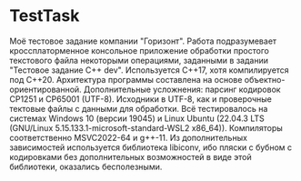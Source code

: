 # TestTask
Моё тестовое задание компании "Горизонт". 
Работа подразумевает кроссплаторменное консольное приложение обработки простого текстового файла некоторыми операциями, заданными в 
задании "Тестовое задание C++ dev". Используется C++17, хотя компилируется под C++20. Архитектура программы составлена на основе
объектно-ориентированной. 
Дополнительные усложнения: парсинг кодировок CP1251 и CP65001 (UTF-8). Исходники в UTF-8, как и проверочные тектовые файлы с данными
для обработки. Всё тестировалось на системах Windows 10 (версии 19045) и Linux Ubuntu (22.04.3 LTS (GNU/Linux 5.15.133.1-microsoft-standard-WSL2 x86_64)).
Компиляторы соответственно MSVC2022-64 и g++-11. Из дополнительных зависимостей используется библиотека libiconv, ибо пляски с бубном с кодировками
без дополнительных возможностей в виде этой библиотеки, оказались бесполезными.
